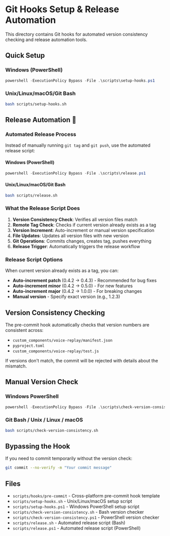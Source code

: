 # Git Hooks Setup & Release Automation

This directory contains Git hooks for automated version consistency checking and release automation tools.

## Quick Setup

### Windows (PowerShell)
```powershell
powershell -ExecutionPolicy Bypass -File .\scripts\setup-hooks.ps1
```

### Unix/Linux/macOS/Git Bash
```bash
bash scripts/setup-hooks.sh
```

## Release Automation 🚀

### Automated Release Process

Instead of manually running `git tag` and `git push`, use the automated release script:

#### Windows (PowerShell)
```powershell
powershell -ExecutionPolicy Bypass -File .\scripts\release.ps1
```

#### Unix/Linux/macOS/Git Bash
```bash
bash scripts/release.sh
```

### What the Release Script Does

1. **Version Consistency Check**: Verifies all version files match
2. **Remote Tag Check**: Checks if current version already exists as a tag
3. **Version Increment**: Auto-increment or manual version specification
4. **File Updates**: Updates all version files with new version
5. **Git Operations**: Commits changes, creates tag, pushes everything
6. **Release Trigger**: Automatically triggers the release workflow

### Release Script Options

When current version already exists as a tag, you can:
- **Auto-increment patch** (0.4.2 → 0.4.3) - Recommended for bug fixes
- **Auto-increment minor** (0.4.2 → 0.5.0) - For new features
- **Auto-increment major** (0.4.2 → 1.0.0) - For breaking changes
- **Manual version** - Specify exact version (e.g., 1.2.3)

## Version Consistency Checking

The pre-commit hook automatically checks that version numbers are consistent across:
- `custom_components/voice-replay/manifest.json`
- `pyproject.toml` 
- `custom_components/voice-replay/test.js`

If versions don't match, the commit will be rejected with details about the mismatch.

## Manual Version Check

### Windows PowerShell
```powershell
powershell -ExecutionPolicy Bypass -File .\scripts\check-version-consistency.ps1
```

### Git Bash / Unix / Linux / macOS
```bash
bash scripts/check-version-consistency.sh
```

## Bypassing the Hook

If you need to commit temporarily without the version check:
```bash
git commit --no-verify -m "Your commit message"
```

## Files

- `scripts/hooks/pre-commit` - Cross-platform pre-commit hook template
- `scripts/setup-hooks.sh` - Unix/Linux/macOS setup script  
- `scripts/setup-hooks.ps1` - Windows PowerShell setup script
- `scripts/check-version-consistency.sh` - Bash version checker
- `scripts/check-version-consistency.ps1` - PowerShell version checker
- `scripts/release.sh` - Automated release script (Bash)
- `scripts/release.ps1` - Automated release script (PowerShell)
